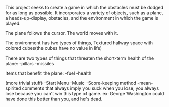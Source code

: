 This project seeks to create a game in which the obstacles must be dodged for as long as possible.
It incorporates a variety of objects, such as a plane, a heads-up-display, obstacles, and the environment in which the game is played.

The plane follows the cursor. The world moves with it.


The environment has two types of things,
	Textured hallway
	space with colored cubes(the cubes have no value in life)

There are two types of things that threaten the short-term health of the plane:
	-pillars
	-missiles

Items that benefit the plane:
	-fuel
	-health

(more trivial stuff)
-Start Menu
-Music
-Score-keeping method
-mean-spirited comments that always imply you suck when you lose, 
	you always lose because you can't win this type of game.
	ex: George Washington could have done this better than you, and he's dead.
